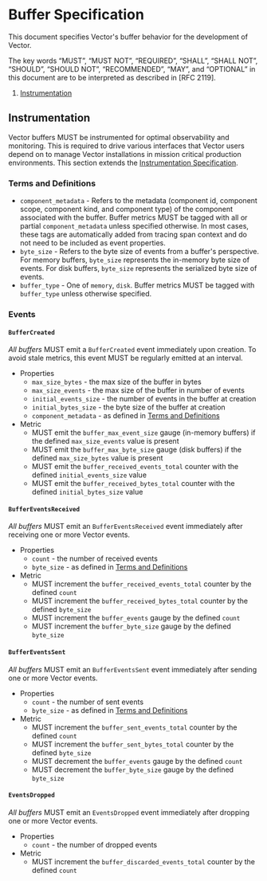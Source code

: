 # Buffer Specification

This document specifies Vector's buffer behavior for the development of Vector.

The key words “MUST”, “MUST NOT”, “REQUIRED”, “SHALL”, “SHALL NOT”, “SHOULD”,
“SHOULD NOT”, “RECOMMENDED”, “MAY”, and “OPTIONAL” in this document are to be
interpreted as described in [RFC 2119].

<!-- MarkdownTOC autolink="true" style="ordered" indent="   " -->

1. [Instrumentation](#instrumentation)

<!-- /MarkdownTOC -->

## Instrumentation

Vector buffers MUST be instrumented for optimal observability and monitoring. This is required to drive various interfaces that Vector users depend on to manage Vector installations in mission critical production environments. This section extends the [Instrumentation Specification].

### Terms and Definitions

* `component_metadata` - Refers to the metadata (component id, component scope, component kind, and component type) of the component associated with the buffer. Buffer metrics MUST be tagged with all or partial `component_metadata` unless specified otherwise. In most cases, these tags are automatically added from tracing span context and do not need to be included as event properties.
* `byte_size` - Refers to the byte size of events from a buffer's perspective. For memory buffers, `byte_size` represents the in-memory byte size of events. For disk buffers, `byte_size` represents the serialized byte size of events.
* `buffer_type` - One of `memory`, `disk`. Buffer metrics MUST be tagged with `buffer_type` unless otherwise specified.

### Events

#### `BufferCreated`

*All buffers* MUST emit a `BufferCreated` event immediately upon creation. To avoid stale metrics, this event MUST be regularly emitted at an interval.

* Properties
  * `max_size_bytes` - the max size of the buffer in bytes
  * `max_size_events` - the max size of the buffer in number of events
  * `initial_events_size` - the number of events in the buffer at creation
  * `initial_bytes_size` - the byte size of the buffer at creation
  * `component_metadata` - as defined in [Terms and Definitions](#terms-and-definitions)
* Metric
  * MUST emit the `buffer_max_event_size` gauge (in-memory buffers) if the defined `max_size_events` value is present
  * MUST emit the `buffer_max_byte_size` gauge (disk buffers) if the defined `max_size_bytes` value is present
  * MUST emit the `buffer_received_events_total` counter with the defined `initial_events_size` value
  * MUST emit the `buffer_received_bytes_total` counter with the defined `initial_bytes_size` value

#### `BufferEventsReceived`

*All buffers* MUST emit an `BufferEventsReceived` event immediately after receiving one or more Vector events.

* Properties
  * `count` - the number of received events
  * `byte_size` - as defined in [Terms and Definitions](#terms-and-definitions)
* Metric
  * MUST increment the `buffer_received_events_total` counter by the defined `count`
  * MUST increment the `buffer_received_bytes_total` counter by the defined `byte_size`
  * MUST increment the `buffer_events` gauge by the defined `count`
  * MUST increment the `buffer_byte_size` gauge by the defined `byte_size`

#### `BufferEventsSent`

*All buffers* MUST emit an `BufferEventsSent` event immediately after sending one or more Vector events.

* Properties
  * `count` - the number of sent events
  * `byte_size` - as defined in [Terms and Definitions](#terms-and-definitions)
* Metric
  * MUST increment the `buffer_sent_events_total` counter by the defined `count`
  * MUST increment the `buffer_sent_bytes_total` counter by the defined `byte_size`
  * MUST decrement the `buffer_events` gauge by the defined `count`
  * MUST decrement the `buffer_byte_size` gauge by the defined `byte_size`

#### `EventsDropped`

*All buffers* MUST emit an `EventsDropped` event immediately after dropping one or more Vector events.

* Properties
  * `count` - the number of dropped events
* Metric
  * MUST increment the `buffer_discarded_events_total` counter by the defined `count`

[Instrumentation Specification]: instrumentation.md
